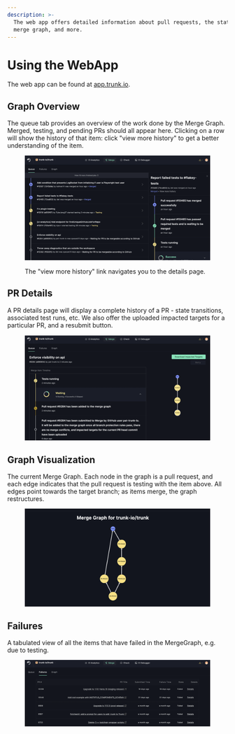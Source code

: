 ```yaml
---
description: >-
  The web app offers detailed information about pull requests, the state of the
  merge graph, and more.
---
```


# Using the WebApp

The web app can be found at [app.trunk.io](https://app.trunk.io).&#x20;

## Graph Overview

The queue tab provides an overview of the work done by the Merge Graph. Merged, testing, and pending PRs should all appear here. Clicking on a row will show the history of that item: click "view more history" to get a better understanding of the item.

<figure><img src="../.gitbook/assets/image (3).png" alt=""><figcaption><p>The "view more history" link navigates you to the details page. </p></figcaption></figure>

## PR Details

A PR details page will display a complete history of a PR - state transitions, associated test runs, etc. We also offer the uploaded impacted targets for a particular PR, and a resubmit button.

<figure><img src="../.gitbook/assets/image (4).png" alt=""><figcaption></figcaption></figure>

## Graph Visualization

The current Merge Graph. Each node in the graph is a pull request, and each edge indicates that the pull request is testing with the item above. All edges point towards the target branch; as items merge, the graph restructures.

<figure><img src="../.gitbook/assets/image (3) (1).png" alt=""><figcaption></figcaption></figure>

## Failures

A tabulated view of all the items that have failed in the MergeGraph, e.g. due to testing.

<figure><img src="../.gitbook/assets/image (5).png" alt=""><figcaption></figcaption></figure>
